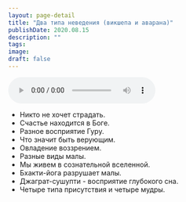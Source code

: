 ```yaml
---
layout: page-detail
title: "Два типа неведения (викшепа и аварана)"
publishDate: 2020.08.15
description: ""
tags:
image:
draft: false
---
```


<audio title="2020.08.15 - Два типа неведения (викшепа и аварана).mp3" src="/upload/iblock/87f/87f1c6b35fe0da9121502c06e39ebb1a.mp3" controls=""></audio>

* Никто не хочет страдать.
* Счастье находится в Боге.
* Разное восприятие Гуру.
* Что значит быть верующим.
* Овладение воззрением.
* Разные виды малы.
* Мы живем в сознательной вселенной.
* Бхакти-йога разрушает малы.
* Джаграт-сушупти - восприятие глубокого сна.
* Четыре типа присутствия и четыре мудры.

  
